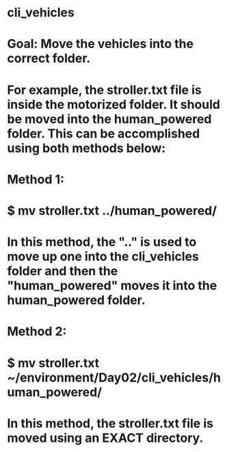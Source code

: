# cli_vehicles

# Goal:  Move the vehicles into the correct folder.

# For example, the stroller.txt file is inside the motorized folder.  It should be moved into the human_powered folder.  This can be accomplished using both methods below:

# Method 1:
# $ mv stroller.txt ../human_powered/
# In this method, the ".." is used to move up one into the cli_vehicles folder and then the "human_powered" moves it into the human_powered folder.


# Method 2:
# $ mv stroller.txt ~/environment/Day02/cli_vehicles/human_powered/
# In this method, the stroller.txt file is moved using an EXACT directory.
